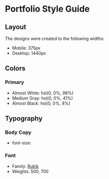 # Portfolio Style Guide

## Layout

The designs were created to the following widths:

- Mobile: 375px
- Desktop: 1440px

## Colors

### Primary

- Almost White: hsl(0, 0%, 98%)
- Medium Gray: hsl(0, 0%, 41%)
- Almost Black: hsl(0, 0%, 8%)

## Typography

### Body Copy

- font-size:

### Font

- Family: [Rubik](https://fonts.google.com/specimen/Rubik?preview.text=Mark%20Escosura&preview.text_type=custom)
- Weights: 500, 700
